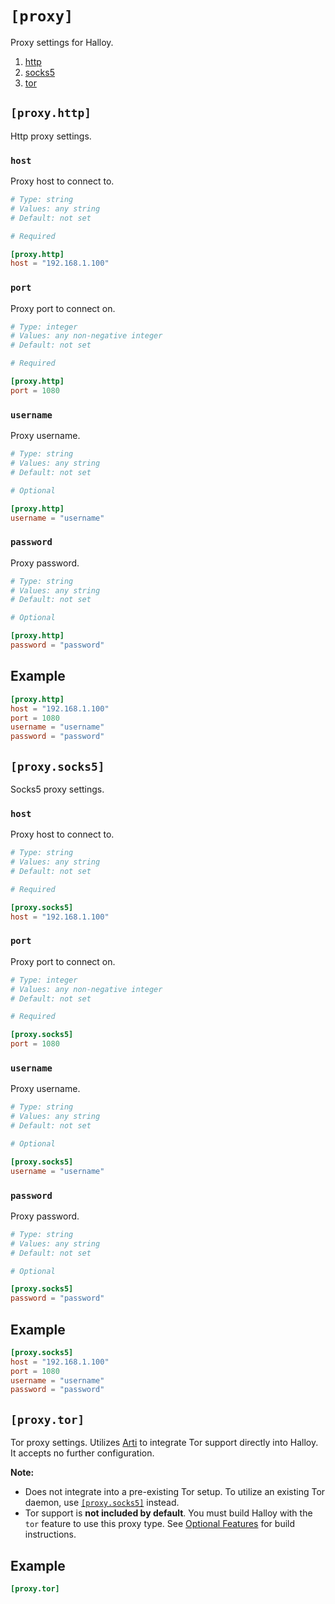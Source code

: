 # `[proxy]`

Proxy settings for Halloy.

1. [http](#proxyhttp)
2. [socks5](#proxysocks5)
3. [tor](#proxytor)

## `[proxy.http]`

Http proxy settings.

### `host`

Proxy host to connect to.

```toml
# Type: string
# Values: any string
# Default: not set

# Required

[proxy.http]
host = "192.168.1.100"
```

### `port`

Proxy port to connect on.

```toml
# Type: integer
# Values: any non-negative integer
# Default: not set

# Required

[proxy.http]
port = 1080
```

### `username`

Proxy username.

```toml
# Type: string
# Values: any string
# Default: not set

# Optional

[proxy.http]
username = "username"
```

### `password`

Proxy password.

```toml
# Type: string
# Values: any string
# Default: not set

# Optional

[proxy.http]
password = "password"
```

## Example

```toml
[proxy.http]
host = "192.168.1.100"
port = 1080
username = "username"
password = "password"
```

## `[proxy.socks5]`

Socks5 proxy settings.

### `host`

Proxy host to connect to.

```toml
# Type: string
# Values: any string
# Default: not set

# Required

[proxy.socks5]
host = "192.168.1.100"
```

### `port`

Proxy port to connect on.

```toml
# Type: integer
# Values: any non-negative integer
# Default: not set

# Required

[proxy.socks5]
port = 1080
```

### `username`

Proxy username.

```toml
# Type: string
# Values: any string
# Default: not set

# Optional

[proxy.socks5]
username = "username"
```

### `password`

Proxy password.

```toml
# Type: string
# Values: any string
# Default: not set

# Optional

[proxy.socks5]
password = "password"
```

## Example

```toml
[proxy.socks5]
host = "192.168.1.100"
port = 1080
username = "username"
password = "password"
```

## `[proxy.tor]`

Tor proxy settings. Utilizes [Arti](https://arti.torproject.org/) to integrate Tor support directly into Halloy.
It accepts no further configuration.

**Note:**
- Does not integrate into a pre-existing Tor setup.  To utilize an existing Tor daemon, use [`[proxy.socks5]`](#proxysocks5) instead.
- Tor support is **not included by default**. You must build Halloy with the `tor` feature to use this proxy type. See [Optional Features](../guides/optional-features.md) for build instructions.

## Example

```toml
[proxy.tor]
```
